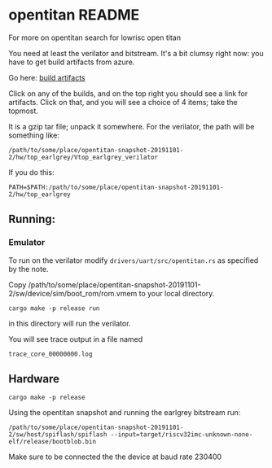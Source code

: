 opentitan README
===============

For more on opentitan search for lowrisc open titan

You need at least the verilator and bitstream. It's a bit clumsy right now: you have to get
build artifacts from azure.

Go here:
[build artifacts](https://dev.azure.com/lowrisc/opentitan/_build?definitionId=5&_a=summary)

Click on any of the builds, and on the top right you should see a link for artifacts. Click on that,
and you will see a choice of 4 items; take the topmost.

It is a gzip tar file; unpack it somewhere. For the verilator, the path will be something like:
```
/path/to/some/place/opentitan-snapshot-20191101-2/hw/top_earlgrey/Vtop_earlgrey_verilator
```

If you do this:
```
PATH=$PATH:/path/to/some/place/opentitan-snapshot-20191101-2/hw/top_earlgrey
```

## Running:

### Emulator
To run on the verilator modify `drivers/uart/src/opentitan.rs` 
as specified by the note.

Copy /path/to/some/place/opentitan-snapshot-20191101-2/sw/device/sim/boot_rom/rom.vmem to your
local directory.

```
cargo make -p release run
```
in this directory will run the verilator.

You will see trace output in a file named
```
trace_core_00000000.log
```

## Hardware 

```
cargo make -p release
```

Using the opentitan snapshot and running the earlgrey bitstream run:
```
/path/to/some/place/opentitan-snapshot-20191101-2/sw/host/spiflash/spiflash --input=target/riscv32imc-unknown-none-elf/release/bootblob.bin
```

Make sure to be connected the the device at baud rate 230400



